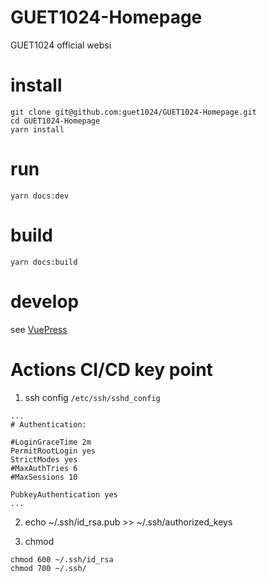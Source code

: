 # GUET1024-Homepage
GUET1024 official websi

# install
```
git clone git@github.com:guet1024/GUET1024-Homepage.git
cd GUET1024-Homepage
yarn install
```

# run
```
yarn docs:dev
```

# build
```
yarn docs:build
```

# develop
see [VuePress](https://vuepress.vuejs.org/)


# Actions CI/CD key point

1. ssh config `/etc/ssh/sshd_config`
```
...
# Authentication:

#LoginGraceTime 2m
PermitRootLogin yes
StrictModes yes
#MaxAuthTries 6
#MaxSessions 10

PubkeyAuthentication yes
...
```
2. echo ~/.ssh/id_rsa.pub >> ~/.ssh/authorized_keys

3. chmod
```
chmod 600 ~/.ssh/id_rsa
chmod 700 ~/.ssh/
```
